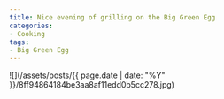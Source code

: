 ```yaml
---
title: Nice evening of grilling on the Big Green Egg
categories:
- Cooking
tags:
- Big Green Egg
---
```


![](/assets/posts/{{ page.date | date: "%Y" }}/8ff94864184be3aa8af11edd0b5cc278.jpg)
